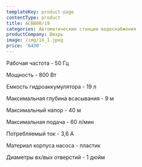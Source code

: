 ```yaml
---
templateKey: product-page
contentType: product
title: АСВ800/19
categories: Автоматические станции водоснабжения
productCompany: Вихрь
image: /img/14_1.jpeg
price: '6430'
---
```

Рабочая частота - 50 Гц

Мощность - 800 Вт

Емкость гидроаккумулятора - 19 л

Максимальная глубина всасывания - 9 м

Максимальный напор - 40 м

Максимальная подача - 60 л/мин

Потребляемый ток - 3,6 А

Материал корпуса насоса - пластик

Диаметры вх/вых отверстий - 1 дюйм
